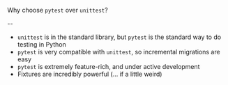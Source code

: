 <!-- <div class="splash fragment disappearing-fragment nospace-fragment fade-out" data-fragment-index="0"> -->

<div class ="splash">

Why choose `pytest` over `unittest`?
</div>

<!--

<img src="images/attacking_straw_man.png"
     alt="A knight in armor attacking a scarecrow."
     class="splash fragment fade-in"
     data-fragment-index="0"
     />

-->

--

- `unittest` is in the standard library, but `pytest` is the standard way to do testing in Python
- `pytest` is very compatible with `unittest`, so incremental migrations are easy
- `pytest` is extremely feature-rich, and under active development
- Fixtures are incredibly powerful (... if a little weird)

